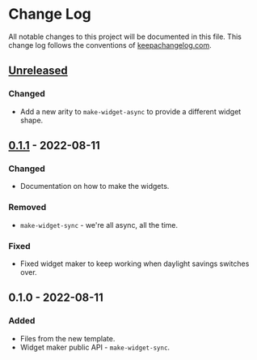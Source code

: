 # Change Log
All notable changes to this project will be documented in this file. This change log follows the conventions of [keepachangelog.com](http://keepachangelog.com/).

## [Unreleased]
### Changed
- Add a new arity to `make-widget-async` to provide a different widget shape.

## [0.1.1] - 2022-08-11
### Changed
- Documentation on how to make the widgets.

### Removed
- `make-widget-sync` - we're all async, all the time.

### Fixed
- Fixed widget maker to keep working when daylight savings switches over.

## 0.1.0 - 2022-08-11
### Added
- Files from the new template.
- Widget maker public API - `make-widget-sync`.

[Unreleased]: https://sourcehost.site/your-name/graph-traversal/compare/0.1.1...HEAD
[0.1.1]: https://sourcehost.site/your-name/graph-traversal/compare/0.1.0...0.1.1
